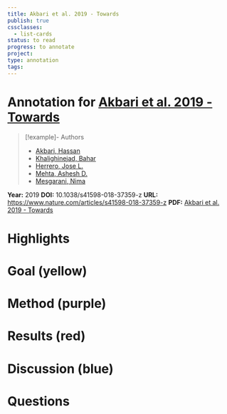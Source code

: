 ```yaml
---
title: Akbari et al. 2019 - Towards
publish: true
cssclasses:
  - list-cards
status: to read
progress: to annotate
project:
type: annotation
tags:
---
```

# Annotation for [Akbari et al. 2019 - Towards](Papers/References/Akbari%20et%20al.%202019%20-%20Towards)

> [!example]- Authors
> - [Akbari, Hassan](Papers/People/Akbari%20Hassan)
> - [Khalighinejad, Bahar](Papers/People/Khalighinejad%20Bahar)
> - [Herrero, Jose L.](Papers/People/Herrero%20Jose%20L.)
> - [Mehta, Ashesh D.](Papers/People/Mehta%20Ashesh%20D.)
> - [Mesgarani, Nima](Papers/People/Mesgarani%20Nima)

**Year:** 2019
**DOI:** 10.1038/s41598-018-37359-z
**URL:** https://www.nature.com/articles/s41598-018-37359-z
**PDF:** [Akbari et al. 2019 - Towards](Papers/PDFs/Akbari%20et%20al.%202019%20-%20Towards%20reconstructing%20intelligible%20speech%20from%20the%20human%20auditory%20cortex.pdf)

# Highlights


# Goal (yellow)


# Method (purple)


# Results (red)


# Discussion (blue)


# Questions

